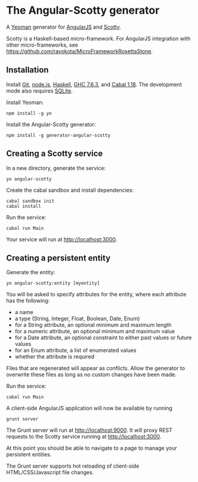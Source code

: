 # The Angular-Scotty generator 

A [Yeoman](http://yeoman.io) generator for [AngularJS](http://angularjs.org) and [Scotty](https://github.com/scotty-web/scotty).

Scotty is a Haskell-based micro-framework.  For AngularJS integration with other micro-frameworks, see https://github.com/rayokota/MicroFrameworkRosettaStone.

## Installation

Install [Git](http://git-scm.com), [node.js](http://nodejs.org), [Haskell](http://www.haskell.org/haskellwiki/Haskell), [GHC 7.6.3](https://www.haskell.org/ghc/), and [Cabal 1.18](http://www.haskell.org/cabal/download.html).  The development mode also requires [SQLite](http://www.sqlite.org).

Install Yeoman:

    npm install -g yo

Install the Angular-Scotty generator:

    npm install -g generator-angular-scotty

## Creating a Scotty service

In a new directory, generate the service:

    yo angular-scotty

Create the cabal sandbox and install dependencies:
    
    cabal sandbox init
    cabal install
    
Run the service:

    cabal run Main

Your service will run at [http://localhost:3000](http://localhost:3000).


## Creating a persistent entity

Generate the entity:

    yo angular-scotty:entity [myentity]

You will be asked to specify attributes for the entity, where each attribute has the following:

- a name
- a type (String, Integer, Float, Boolean, Date, Enum)
- for a String attribute, an optional minimum and maximum length
- for a numeric attribute, an optional minimum and maximum value
- for a Date attribute, an optional constraint to either past values or future values
- for an Enum attribute, a list of enumerated values
- whether the attribute is required

Files that are regenerated will appear as conflicts.  Allow the generator to overwrite these files as long as no custom changes have been made.

Run the service:

    cabal run Main
    
A client-side AngularJS application will now be available by running

	grunt server
	
The Grunt server will run at [http://localhost:9000](http://localhost:9000).  It will proxy REST requests to the Scotty service running at [http://localhost:3000](http://localhost:3000).

At this point you should be able to navigate to a page to manage your persistent entities.  

The Grunt server supports hot reloading of client-side HTML/CSS/Javascript file changes.

